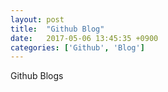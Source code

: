 ```yaml
---
layout: post
title:  "Github Blog"
date:   2017-05-06 13:45:35 +0900
categories: ['Github', 'Blog']
---
```

Github Blogs
